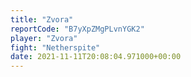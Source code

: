 ```yaml
---
title: "Zvora"
reportCode: "B7yXpZMgPLvnYGK2"
player: "Zvora"
fight: "Netherspite"
date: 2021-11-11T20:08:04.971000+00:00
---
```

